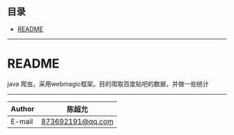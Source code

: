 ## 目录
* [README](#README)


****

README
===========================
java 爬虫，采用webmagic框架。目的爬取百度贴吧的数据，并做一些统计

****
|Author|陈超允|
|---|---
|E-mail|873692191@qq.com